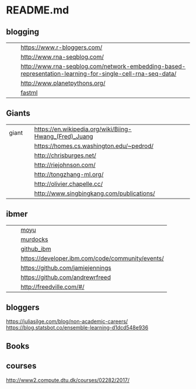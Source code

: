 # README.md




## blogging

| | | |
|-|-|-|
| | | https://www.r-bloggers.com/|
| | | http://www.rna-seqblog.com/ |
| | | http://www.rna-seqblog.com/network-embedding-based-representation-learning-for-single-cell-rna-seq-data/ |
| | | http://www.planetpythons.org/ |
| | | [fastml](http://fastml.com/piping-in-r-and-in-pandas/) |


## Giants

| | | |
|-|-|-|
| giant | | https://en.wikipedia.org/wiki/Biing-Hwang_(Fred)_Juang |
| | | https://homes.cs.washington.edu/~pedrod/ |
| | | http://chrisburges.net/ |
| | | http://riejohnson.com/ |
| | | http://tongzhang-ml.org/ |
| | | http://olivier.chapelle.cc/ |
| | | http://www.singbingkang.com/publications/ |


## ibmer

| | | |
|-|-|-|
| | | [moyu](http://yumo.asiteof.me/) |
| | | [murdocks](http://bill.murdocks.org/) |
| | | [github_ibm](https://github.com/IBM/) |
| | | https://developer.ibm.com/code/community/events/ |
| | | https://github.com/jamiejennings |
| | | https://github.com/andrewrfreed |
| | | http://freedville.com/#/ |

## bloggers

https://juliasilge.com/blog/non-academic-careers/
https://blog.statsbot.co/ensemble-learning-d1dcd548e936


## Books

## courses
http://www2.compute.dtu.dk/courses/02282/2017/
